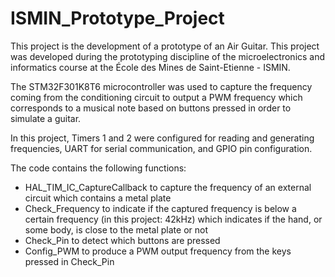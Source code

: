 # ISMIN_Prototype_Project
This project is the development of a prototype of an Air Guitar. This project was developed during the prototyping discipline of the microelectronics and informatics course at the École des Mines de Saint-Etienne - ISMIN.

The STM32F301K8T6 microcontroller was used to capture the frequency coming from the conditioning circuit to output a PWM frequency which corresponds to a musical note based on buttons pressed in order to simulate a guitar.

In this project, Timers 1 and 2 were configured for reading and generating frequencies, UART for serial communication, and GPIO pin configuration.

The code contains the following functions:
* HAL_TIM_IC_CaptureCallback to capture the frequency of an external circuit which contains a metal plate
* Check_Frequency to indicate if the captured frequency is below a certain frequency (in this project: 42kHz) which indicates if the hand, or some body, is close to the metal plate or not
* Check_Pin to detect which buttons are pressed
* Config_PWM to produce a PWM output frequency from the keys pressed in Check_Pin
